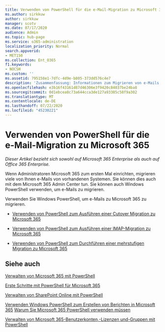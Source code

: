```yaml
---
title: Verwenden von PowerShell für die e-Mail-Migration zu Microsoft 365
ms.author: sirkkuw
author: sirkkuw
manager: scotv
ms.date: 07/17/2020
audience: Admin
ms.topic: hub-page
ms.service: o365-administration
localization_priority: Normal
search.appverid:
- MET150
ms.collection: Ent_O365
f1.keywords:
- NOCSH
ms.custom: ''
ms.assetid: 795158e1-7dfc-4d9e-b805-373dd576c4e7
description: 'Zusammenfassung: Informationen zum Migrieren von e-Mails zu Microsoft 365 mithilfe Windows PowerShell.'
ms.openlocfilehash: e3b16f43161d87d46306e3f9420c84037be24ba8
ms.sourcegitcommit: 0d1ebcea8c73a644cca3de127a93385c58f9a302
ms.translationtype: MT
ms.contentlocale: de-DE
ms.lasthandoff: 07/22/2020
ms.locfileid: "45230221"
---
```

# <a name="use-powershell-for-email-migration-to-microsoft-365"></a>Verwenden von PowerShell für die e-Mail-Migration zu Microsoft 365

*Dieser Artikel bezieht sich sowohl auf Microsoft 365 Enterprise als auch auf Office 365 Enterprise.*

Wenn Administratoren Microsoft 365 zum ersten Mal einrichten, migrieren viele von Ihnen e-Mails von vorhandenen Systemen. Sie können dies auch mit dem Microsoft 365 Admin Center tun. Sie können auch Windows PowerShell verwenden, um e-Mails zu migrieren.
  
Verwenden Sie Windows PowerShell, um e-Mails zu Microsoft 365 zu migrieren. 
  
- [Verwenden von PowerShell zum Ausführen einer Cutover Migration zu Microsoft 365](use-powershell-to-perform-a-cutover-migration-to-office-365.md)
    
- [Verwenden von PowerShell zum Ausführen einer IMAP-Migration zu Microsoft 365](use-powershell-to-perform-an-imap-migration-to-office-365.md)
    
- [Verwenden von PowerShell zum Durchführen einer mehrstufigen Migration zu Microsoft 365](use-powershell-to-perform-a-staged-migration-to-office-365.md)
    
## <a name="see-also"></a>Siehe auch

[Verwalten von Microsoft 365 mit PowerShell](manage-office-365-with-office-365-powershell.md)
  
[Erste Schritte mit PowerShell für Microsoft 365](getting-started-with-office-365-powershell.md)
  
[Verwalten von SharePoint Online mit PowerShell](manage-sharepoint-online-with-office-365-powershell.md)
  
[Verwenden Windows PowerShell zum Erstellen von Berichten in Microsoft 365](use-windows-powershell-to-create-reports-in-office-365.md) 
 [Warum Sie Microsoft 365 PowerShell verwenden müssen](why-you-need-to-use-office-365-powershell.md)
  
[Verwalten von Microsoft 365-Benutzerkonten,-Lizenzen und-Gruppen mit PowerShell](manage-user-accounts-and-licenses-with-office-365-powershell.md)

